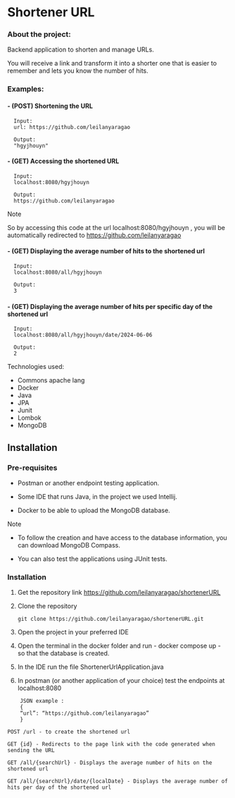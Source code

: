 # Shortener URL

### About the project:

Backend application to shorten and manage URLs.

You will receive a link and transform it into a shorter one that is easier to remember and lets you know the number of hits.
### Examples:
#### - (POST) Shortening the URL
```
  Input:
  url: https://github.com/leilanyaragao
  
  Output:
  "hgyjhouyn"
```

#### - (GET) Accessing the shortened URL
```
  Input:
  localhost:8080/hgyjhouyn
  
  Output:
  https://github.com/leilanyaragao
```
> [!NOTE]
> So by accessing this code at the url localhost:8080/hgyjhouyn , you will be automatically redirected to https://github.com/leilanyaragao

#### - (GET) Displaying the average number of hits to the shortened url
```
  Input:
  localhost:8080/all/hgyjhouyn
  
  Output:
  3
```

#### - (GET) Displaying the average number of hits per specific day of the shortened url
```
  Input:
  localhost:8080/all/hgyjhouyn/date/2024-06-06
  
  Output:
  2
```

Technologies used:
* Commons apache lang
* Docker
* Java
* JPA
* Junit
* Lombok
* MongoDB

## Installation

### Pre-requisites

* Postman or another endpoint testing application. 

* Some IDE that runs Java, in the project we used Intellij. 

* Docker to be able to upload the MongoDB database.
> [!NOTE]
> - To follow the creation and have access to the database information, you can download MongoDB Compass.
> 
> - You can also test the applications using JUnit tests.


### Installation

1. Get the repository link https://github.com/leilanyaragao/shortenerURL
2. Clone the repository
   ```https
   git clone https://github.com/leilanyaragao/shortenerURL.git
   ```
3. Open the project in your preferred IDE

4. Open the terminal in the docker folder and run - docker compose up - so that the database is created.

5. In the IDE run the file ShortenerUrlApplication.java

8. In postman (or another application of your choice) test the endpoints at localhost:8080

```
    JSON example :
    {
    “url”: “https://github.com/leilanyaragao”
    }
 ```

   ```JS
   POST /url - to create the shortened url
   
   GET {id} - Redirects to the page link with the code generated when sending the URL
   
   GET /all/{searchUrl} - Displays the average number of hits on the shortened url

   GET /all/{searchUrl}/date/{localDate} - Displays the average number of hits per day of the shortened url

   ```
